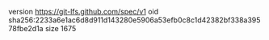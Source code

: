 version https://git-lfs.github.com/spec/v1
oid sha256:2233a6e1ac6d8d911d143280e5906a53efb0c8c1d42382bf338a39578fbe2d1a
size 1675
